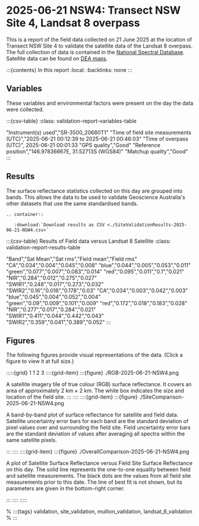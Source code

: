 # 2025-06-21 NSW4: Transect NSW Site 4, Landsat 8 overpass

This is a report of the field data collected on 21 June 2025 at the location of Transect NSW Site 4
to validate the satellite data of the Landsat 8 overpass.
The full collection of data is contained in the [National Spectral Database](https://www.ga.gov.au/scientific-topics/dea/dea-data-and-products/national-spectral-database).
Satellite data can be found on [DEA maps](https://maps.dea.ga.gov.au/#share=s-i2o7JwB5gvXOQefhMmTLJaA14b0).

:::{contents} In this report
:local:
:backlinks: none
:::

## Variables

These variables and environmental factors were present on the day the data were collected.

:::{csv-table}
:class: validation-report-variables-table

"Instrument(s) used","SR-3500_20680T1"
"Time of field site measurements (UTC)","2025-06-21 00:12:39 to 2025-06-21 00:46:03"
"Time of overpass (UTC)", 2025-06-21 00:01:33
"GPS quality","Good"
"Reference position","146.97836667E, 31.52713S (WGS84)"
"Matchup quality","Good"
:::

## Results

The surface reflectance statistics collected on this day are grouped into bands.
This allows the data to be used to validate Geoscience Australia's other datasets that use the same standardised bands.

```{eval-rst}
.. container:: 

   :download:`Download results as CSV <./SiteValidationResults-2025-06-21-NSW4.csv>`
```

:::{csv-table} Results of Field data versus Landsat 8 Satellite
:class: validation-report-results-table

"Band","Sat Mean","Sat rms","Field mean","Field rms"
"CA","0.034","0.004","0.045","0.008"
"blue","0.044","0.005","0.053","0.011"
"green","0.077","0.007","0.083","0.014"
"red","0.095","0.011","0.1","0.021"
"NIR","0.284","0.012","0.275","0.027"
"SWIR1","0.248","0.017","0.273","0.032"
"SWIR2","0.16","0.016","0.178","0.03"
"CA","0.034","0.003","0.042","0.003"
"blue","0.045","0.004","0.052","0.004"
"green","0.09","0.009","0.101","0.009"
"red","0.172","0.018","0.183","0.028"
"NIR","0.277","0.017","0.284","0.021"
"SWIR1","0.411","0.044","0.442","0.043"
"SWIR2","0.359","0.041","0.389","0.052"
:::

## Figures

The following figures provide visual representations of the data. (Click a figure to view it at full size.)

:::::{grid} 1 1 2 3
::::{grid-item}
:::{figure} ./RGB-2025-06-21-NSW4.png

A satellite imagery tile of true colour (RGB) surface reflectance.
It covers an area of approximately 2&nbsp;km &times; 2&nbsp;km.
The white box indicates the size and location
of the field site.
:::
::::
::::{grid-item}
:::{figure} ./SiteComparison-2025-06-21-NSW4.png

A band-by-band plot of surface reflectance for satellite and field data.
Satellite uncertainty error bars for each band are the standard deviation
of pixel values over and surrounding the field site.
Field uncertainty error bars are the standard deviation of values after
averaging all spectra within the same satellite pixels.

:::
::::
::::{grid-item}
:::{figure} ./OverallComparison-2025-06-21-NSW4.png

A plot of Satellite Surface Reflectance versus Field Site Surface Reflectance on this day.
The solid line represents the one-to-one equality between field and satellite measurements.
The black dots are the values from all field site measurements prior to this date.
The line of best fit is not shown, but its parameters are given in the bottom-right corner.

:::
::::
:::::

% :::{tags} validation, site_validation, mullion_validation, landsat_8_validation
% :::
    